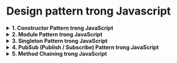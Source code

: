 # Design pattern trong Javascript

<details>
<summary><strong>1. Constructor Pattern trong JavaScript</strong></summary>

### 1. Constructor Pattern cơ bản

* Sử dụng **function kết hợp `new`** để tạo object.
* `this` trong hàm constructor trỏ đến **object mới**.
* Tên hàm constructor thường viết **chữ cái đầu viết hoa**.

```js
function Animal(name, leg) {
  this.name = name;
  this.leg = leg;
  this.about = function () {
    return this.name + " has " + this.leg + " legs";
  };
}

// Usage
var dog = new Animal("Dog", 4);
var bird = new Animal("Bird", 2);

console.log(dog.about()); // => Dog has 4 legs
console.log(bird.about()); // => Bird has 2 legs
```

**Nhược điểm:**

* Phương thức `about` được tạo riêng cho mỗi object → tốn bộ nhớ.
* Khó kế thừa.

---

### 2. Constructor Pattern với Prototypes

* Sử dụng `prototype` để **chia sẻ phương thức** giữa các object.
* Giúp tiết kiệm bộ nhớ và dễ mở rộng.

```js
function Animal(name, leg) {
  this.name = name;
  this.leg = leg;
}

Animal.prototype.about = function () {
  return this.name + " has " + this.leg + " legs";
};

// Usage
var dog = new Animal("Dog", 4);
var bird = new Animal("Bird", 2);

console.log(dog.about()); // => Dog has 4 legs
console.log(bird.about()); // => Bird has 2 legs
```

---

### 3. Constructor Pattern với `class`

* `class` là **cú pháp hiện đại** cho constructor pattern.
* Cấu trúc gần giống class trong C++, Java…
* **Không hoisting** (khác function).
* Có **constructor**, phương thức, getter/setter, static methods.

```js
class Animal {
  constructor(name, leg) {
    this.name = name;
    this.leg = leg;
  }

  about() {
    return this.name + " has " + this.leg + " legs";
  }
}

// Usage
var dog = new Animal("Dog", 4);
var bird = new Animal("Bird", 2);

console.log(dog.about()); // => Dog has 4 legs
console.log(bird.about()); // => Bird has 2 legs
```

**Ưu điểm:**

* Code rõ ràng, dễ đọc, gần với OOP truyền thống.
* Dễ kế thừa và mở rộng.

---

### 4. Kết luận

| Phương pháp          | Tạo phương thức | Ưu điểm                       | Nhược điểm              |
| -------------------- | --------------- | ----------------------------- | ----------------------- |
| Function + `this`    | Mỗi object      | Đơn giản                      | Tốn bộ nhớ, khó kế thừa |
| Function + Prototype | Chia sẻ         | Tiết kiệm bộ nhớ, dễ kế thừa  | Cú pháp hơi dài         |
| Class                | Chia sẻ         | Rõ ràng, hiện đại, hỗ trợ OOP | Không hoisting          |

**Tham khảo:**

* [Learning JavaScript Design Patterns](https://www.patterns.dev/posts/classic-design-patterns/)
* [Classes - JavaScript | MDN](https://developer.mozilla.org/en-US/docs/Web/JavaScript/Reference/Classes)

</details>
<details>
<summary><strong>2. Module Pattern trong JavaScript</strong></summary>

### 1. Module Pattern là gì?

* Module Pattern là **một design pattern mạnh mẽ**, giúp **đóng gói dữ liệu và phương thức**.
* Nó giúp tránh **xung đột tên biến/hàm** khi nhiều script cùng chạy trên trang web.
* Thường sử dụng **Object Literals `{}`** để expose các phương thức public.

---

### 2. Ví dụ cơ bản

```js
var countModule = (function () {
  var count = 0; // private
  var log = function (funcName) { // private
    console.log(funcName, count);
  };

  return {
    increase: function () { // public
      count++;
      log("increase");
    },
    decrease: function () { // public
      count--;
      log("decrease");
    },
    reset: function () { // public
      count = 0;
      log("reset");
    }
  };
})();

// Usage
countModule.increase(); // increase 1
countModule.increase(); // increase 2
countModule.decrease(); // decrease 1
countModule.reset();    // reset 0
```

**Giải thích:**

* `count` và `log` là **private**, chỉ truy cập bên trong module.
* Các hàm trong `return { ... }` là **public**, có thể gọi từ ngoài module.
* Cú pháp `(function() { ... })()` gọi **Immediately Invoked Function Expression (IIFE)**, tức là khai báo và gọi hàm ngay lập tức.

```js
var funcModule = function () {};
var countModule = funcModule(); // tách khai báo và gọi hàm
```

* Có thể truyền tham số khi IIFE:

```js
var countModule = (function(jQ) { ... })(jQuery);
```

---

### 3. Revealing Module Pattern

* Khắc phục nhược điểm: khó theo dõi public methods.
* **Revealing Module Pattern** cho phép **gắn trực tiếp hàm private vào object return**, giúp dễ đọc hơn.

```js
var countModule = (function () {
  var count = 0;

  var log = function (funcName) {
    console.log(funcName, count);
  };

  function increaseFunc() {
    count++;
    log("increase");
  }

  function decreaseFunc() {
    count--;
    log("decrease");
  }

  function resetFunc() {
    count = 0;
    log("reset");
  }

  return {
    increase: increaseFunc,
    decrease: decreaseFunc,
    reset: resetFunc
  };
})();

// Usage
countModule.increase(); // increase 1
countModule.decrease(); // decrease 0
countModule.reset();    // reset 0
```

**Ưu điểm:**

* Dễ theo dõi các **public methods**.
* Vẫn giữ được **private variables** bên trong module.

---

### 4. Kết luận

* Module Pattern giúp **đóng gói code, tránh xung đột**.
* Biến private không thể truy cập từ ngoài.
* Revealing Module Pattern giúp **tổ chức code rõ ràng**, dễ maintain.

**Tham khảo:**

* [Learning JavaScript Design Patterns](https://www.patterns.dev/posts/classic-design-patterns/)

</details>
<details>
<summary><strong>3. Singleton Pattern trong JavaScript</strong></summary>

### 1. Singleton Pattern là gì?

* **Singleton Pattern** giới hạn số lượng **instance của một class hoặc object** chỉ có **một duy nhất**.
* Mục đích: đảm bảo mọi phần của chương trình **sử dụng cùng một instance**, giữ **state chung**.

---

### 2. Triển khai cơ bản (Module-like)

```js
var mySingleton = (function () {
  var instance; // private

  function init() {
    var number = 0; // private variable
    return {
      setNumber: function (x) {
        number = x;
      },
      getNumber: function () {
        return number;
      }
    };
  }

  return {
    getInstance: function () {
      if (!instance) instance = init();
      return instance;
    }
  };
})();

// Usage
var instA = mySingleton.getInstance();
console.log(instA.getNumber()); // 0
instA.setNumber(10);
console.log(instA.getNumber()); // 10

var instB = mySingleton.getInstance();
console.log(instB.getNumber()); // 10

console.log(instA === instB); // true
```

**Giải thích:**

* `instance` chỉ được khởi tạo **lần đầu** gọi `getInstance()`.
* Những lần gọi sau **trả về cùng một object**.
* Mọi thay đổi state trên instance đều được **chia sẻ chung**.

---

### 3. Singleton với static property (cached property)

```js
function User() {
  // nếu đã có instance, trả về luôn
  if (typeof User.instance === "object") {
    return User.instance;
  }

  // tạo mới instance
  this.firstName = "John";
  this.lastName = "Doe";

  // cache instance
  User.instance = this;
}

// Usage
var curUser = new User();
console.log(curUser.firstName, curUser.lastName); // John Doe

var other = new User();
console.log(other.firstName, other.lastName);     // John Doe
console.log(other === curUser);                  // true
```

**Giải thích:**

* Function trong JavaScript cũng là **object**, nên có thể gán thuộc tính `User.instance`.
* Lần đầu tạo, `User.instance` là undefined → khởi tạo object mới.
* Lần tiếp theo, `User.instance` đã tồn tại → return lại instance cũ.

---

### 4. Ưu điểm

* Đảm bảo chỉ **một instance duy nhất**.
* Dễ dàng chia sẻ **state chung** giữa các phần của ứng dụng.
* Thường kết hợp với **Module Pattern** để **ẩn biến private**.

---

**Tham khảo:**

* [Learning JavaScript Design Patterns](https://www.patterns.dev/posts/classic-design-patterns/)
* [JavaScript Design Pattern: Singleton](https://refactoring.guru/design-patterns/singleton/js/example)

</details>
<details>
<summary><strong>4. PubSub (Publish / Subscribe) Pattern trong JavaScript</strong></summary>

### 1. PubSub Pattern là gì?

* **PubSub Pattern** còn gọi là **Publish / Subscribe Pattern** hay **Events Pattern**.
* Mục đích: **tách rời** phần phát sinh sự kiện (**publisher**) với phần xử lý sự kiện (**subscriber**).
* Khi một sự kiện xảy ra, các subscriber đã đăng ký sẽ được **tự động gọi**.

---

### 2. Triển khai PubSub ngắn gọn

```js
let Events = (() => {
  let events = {};

  function on(eventName, fn) {
    events[eventName] = events[eventName] || [];
    events[eventName].push(fn);
  }

  function off(eventName, fn) {
    if (events[eventName]) {
      for (let i = 0; i < events[eventName].length; i++) {
        if (events[eventName][i] === fn) {
          events[eventName].splice(i, 1);
          break;
        }
      }
    }
  }

  function emit(eventName, data) {
    if (events[eventName]) {
      events[eventName].forEach((fn) => fn(data));
    }
  }

  return { on, off, emit };
})();
```

* **`on(eventName, fn)`**: đăng ký hàm `fn` lắng nghe sự kiện `eventName`.
* **`off(eventName, fn)`**: hủy đăng ký hàm `fn` cho sự kiện `eventName`.
* **`emit(eventName, data)`**: kích hoạt sự kiện `eventName` và truyền `data` đến tất cả hàm đã đăng ký.

---

### 3. Ví dụ sử dụng

```js
// Subscriber 1
function updateItem1(data) {
  console.log("updateItem1:", data);
}

// Subscriber 2
function updateItem2(data) {
  console.log("updateItem2:", data);
}

// Đăng ký sự kiện
Events.on("addItem", updateItem1);
Events.on("addItem", updateItem2);

// Publisher phát sinh sự kiện
Events.emit("addItem", { name: "apple", quantity: 2 });

// Kết quả:
// updateItem1: { name: "apple", quantity: 2 }
// updateItem2: { name: "apple", quantity: 2 }
```

* Bạn có thể **đăng ký nhiều subscriber** cho cùng một sự kiện.
* Khi kích hoạt (`emit`), tất cả các subscriber sẽ được gọi.
* Có thể **hủy đăng ký** bằng `off` nếu không muốn nhận sự kiện nữa.

---

### 4. Giải thích cách hoạt động

* `events` là một object lưu danh sách các hàm subscriber, key là tên sự kiện.
* `on` thêm hàm vào mảng tương ứng với key.
* `off` loại bỏ hàm khỏi mảng tương ứng.
* `emit` gọi tuần tự tất cả hàm trong mảng với data được truyền vào.

---

### 5. Ưu điểm

* Tách rời phần phát sinh sự kiện và xử lý sự kiện → **code modular hơn**.
* Dễ dàng mở rộng khi có nhiều module cần lắng nghe cùng sự kiện.
* Triển khai đơn giản, dễ hiểu, dễ dùng trong cả SPA và vanilla JS.

---

**Tham khảo:**

* [JavaScript Design Patterns](https://addyosmani.com/resources/essentialjsdesignpatterns/book/#pubsubpattern)
* [Revealing Module Pattern](https://addyosmani.com/resources/essentialjsdesignpatterns/book/#revealingmodulepattern)

</details>
<details>
<summary><strong>5. Method Chaining trong JavaScript</strong></summary>

### 1. Method Chaining là gì?

* **Method Chaining** (hay Function Chaining / Cascading) là kỹ thuật **gọi liên tiếp nhiều phương thức trên cùng một object**.
* Mục đích: **viết code ngắn gọn, dễ đọc, hạn chế biến tạm**.

**Ví dụ jQuery:**

```js
$(".myClass").addClass("bird").show().animate({ /* animation */ });
```

Nếu không dùng Method Chaining, code sẽ dài dòng:

```js
const $myClass = $(".myClass");
$.addClass($myClass, "bird");
$.show($myClass);
$.animate($myClass, { /* animation */ });
```

---

### 2. Ví dụ cơ bản không dùng Method Chaining

```js
class Number {
  constructor(value) {
    this.value = value;
  }
  add(value) { this.value += value; }
  sub(value) { this.value -= value; }
  mul(value) { this.value *= value; }
  div(value) { this.value /= value; }
}

let num = new Number(10);
num.add(5); // 15
num.sub(3); // 12
num.mul(2); // 24
num.div(8); // 3

console.log(num.value); // 3
```

* Nhược điểm: **phải gọi biến nhiều lần, code dài dòng**.

---

### 3. Ví dụ khi sử dụng Method Chaining

```js
class Number {
  constructor(value) {
    this.value = value;
  }
  add(value) { this.value += value; return this; }
  sub(value) { this.value -= value; return this; }
  mul(value) { this.value *= value; return this; }
  div(value) { this.value /= value; return this; }
}

let num = new Number(10);
num.add(5).sub(3).mul(2).div(8);
console.log(num.value); // 3
```

**Giải thích:**

* Chìa khóa là **`return this`** trong mỗi phương thức.
* `this` đại diện cho **object hiện tại** (`num`).
* Nhờ vậy, bạn có thể gọi liên tiếp các phương thức mà không cần lặp lại biến.

---

### 4. Ưu điểm

1. Code ngắn gọn, dễ đọc.
2. Hạn chế biến tạm và lặp lại tên object.
3. Giúp **API mượt mà** trong các thư viện hoặc framework.

---

### 5. Khi nào nên dùng

* Khi object có nhiều phương thức thao tác liên tiếp.
* Khi muốn tạo API **trực quan và dễ đọc** cho người dùng thư viện.

---

**Tham khảo:**

* [JavaScript Design Patterns: Method Chaining](https://addyosmani.com/resources/essentialjsdesignpatterns/book/#methodchaining)
* [jQuery Chaining Documentation](https://api.jquery.com/category/chaining/)

</details>
